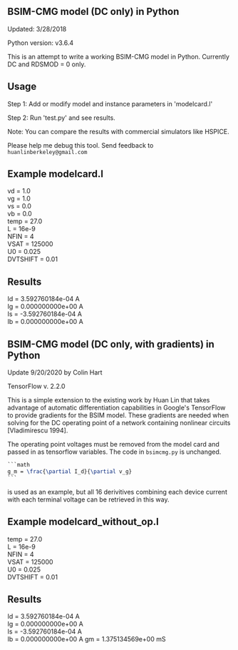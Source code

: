 ## BSIM-CMG model (DC only) in Python

Updated: 3/28/2018

Python version: v3.6.4

This is an attempt to write a working BSIM-CMG model in Python. Currently DC and RDSMOD = 0 only.

## Usage
Step 1: Add or modify model and instance parameters in 'modelcard.l'

Step 2: Run 'test.py' and see results.

Note: You can compare the results with commercial simulators like HSPICE.

Please help me debug this tool. Send feedback to `huanlinberkeley@gmail.com`

## Example modelcard.l
vd = 1.0  
vg = 1.0  
vs = 0.0  
vb = 0.0  
temp = 27.0  
L = 16e-9  
NFIN = 4  
VSAT = 125000  
U0 = 0.025  
DVTSHIFT = 0.01  

## Results
Id =  3.592760184e-04 A  
Ig =  0.000000000e+00 A  
Is = -3.592760184e-04 A  
Ib =  0.000000000e+00 A





## BSIM-CMG model (DC only, with gradients) in Python

Update 9/20/2020 by Colin Hart

TensorFlow v. 2.2.0

This is a simple extension to the existing work by Huan Lin that takes advantage of automatic differentiation capabilities in Google's TensorFlow to provide gradients for the BSIM model.  These gradients are needed when solving for the DC operating point of a network containing nonlinear circuits [Vladimirescu 1994].

The operating point voltages must be removed from the model card and passed in as tensorflow variables.  The code in `bsimcmg.py` is unchanged. 

~~~latex
```math
g_m = \frac{\partial I_d}{\partial v_g}
```
~~~

is used as an example, but all 16 derivitives combining each device current with each terminal voltage can be retrieved in this way.

## Example modelcard_without_op.l

temp = 27.0  
L = 16e-9  
NFIN = 4  
VSAT = 125000  
U0 = 0.025  
DVTSHIFT = 0.01  

## Results

Id =  3.592760184e-04 A  
Ig =  0.000000000e+00 A  
Is = -3.592760184e-04 A  
Ib =  0.000000000e+00 A
gm = 1.375134569e+00 mS